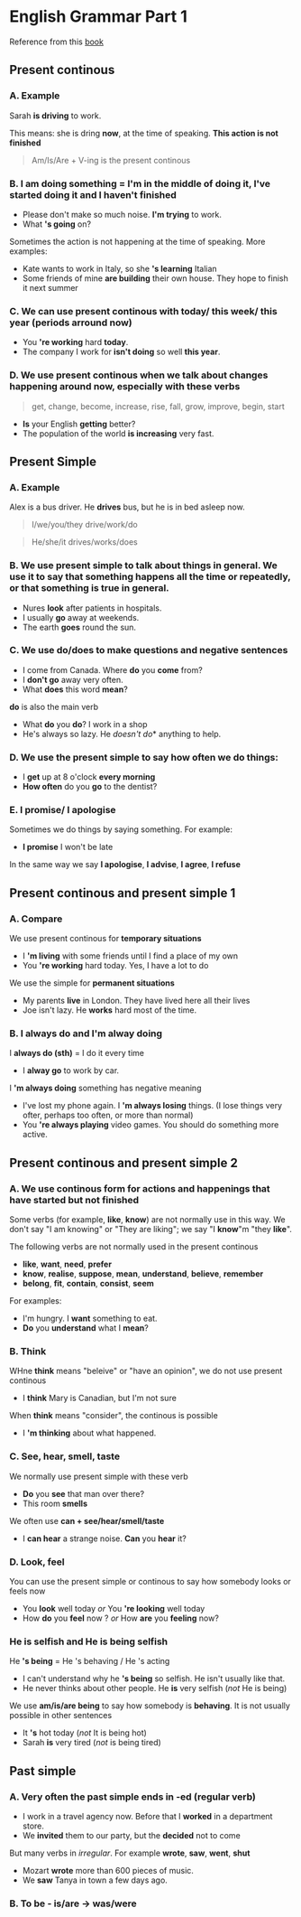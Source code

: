 # English Grammar Part 1

Reference from this [book](https://www.amazon.co.jp/English-Grammar-Answers-Interactive-eBook/dp/1107539331/ref=sr_1_1?adgrpid=53651685819&gclid=CjwKCAjw36DpBRAYEiwAmVVDMHcaXf2vJlkN47FInuhmJxOLm2tsMnYNDv_q-y75FKQXbUZPUnk1nBoCTKwQAvD_BwE&hvadid=338514566391&hvdev=c&hvlocphy=1009306&hvnetw=g&hvpos=1t1&hvqmt=e&hvrand=11925303196945260447&hvtargid=aud-762433167318%3Akwd-309675736219&hydadcr=11365_10884845&jp-ad-ap=0&keywords=%EF%BD%85%EF%BD%8E%EF%BD%87%EF%BD%8C%EF%BD%89%EF%BD%93%EF%BD%88+%EF%BD%87%EF%BD%92%EF%BD%81%EF%BD%8D%EF%BD%8D%EF%BD%81%EF%BD%92+%EF%BD%89%EF%BD%8E+%EF%BD%95%EF%BD%93%EF%BD%85&qid=1562992390&s=gateway&sr=8-1)

## Present continous

### A. Example

Sarah **is driving** to work.

This means: she is dring **now**, at the time of speaking. **This action is not finished**

> Am/Is/Are + V-ing is the present continous

### B. I am doing something = I'm in the middle of doing it, I've started doing it and I haven't finished

- Please don't make so much noise. **I'm trying** to work.
- What **'s going** on?

Sometimes the action is not happening at the time of speaking.
More examples:

- Kate wants to work in Italy, so she **'s learning** Italian
- Some friends of mine **are building** their own house. They hope to finish it next summer

### C. We can use present continous with today/ this week/ this year (periods arround now)

- You **'re working** hard **today**.
- The company I work for **isn't doing** so well **this year**.

### D. We use present continous when we talk about changes happening around now, especially with these verbs

> get, change, become, increase, rise, fall, grow, improve, begin, start

- **Is** your English **getting** better?
- The population of the world **is increasing** very fast.

## Present Simple

### A. Example

Alex is a bus driver. He **drives** bus, but he is in bed asleep now.

> I/we/you/they drive/work/do

> He/she/it drives/works/does

### B. We use present simple to talk about things in general. We use it to say that something happens all the time or repeatedly, or that something is true in general.

- Nures **look** after patients in hospitals.
- I usually **go** away at weekends.
- The earth **goes** round the sun.

### C. We use do/does to make questions and negative sentences

- I come from Canada. Where **do** you **come** from?
- I **don't go** away very often.
- What **does** this word **mean**?

**do** is also the main verb
- What **do** you **do**? I work in a shop
- He's always so lazy. He *doesn't do** anything to help.

### D. We use the present simple to say how often we do things:

- I **get** up at 8 o'clock **every morning**
- **How often** do you **go** to the dentist?

### E. I promise/ I apologise

Sometimes we do things by saying something. For example:

- **I promise** I won't be late

In the same way we say **I apologise**, **I advise**, **I agree**, **I refuse**

## Present continous and present simple 1

### A. Compare

We use present continous for **temporary situations**
- I **'m living** with some friends until I find a place of my own
- You **'re working** hard today. Yes, I have a lot to do

We use the simple for **permanent situations**
- My parents **live** in London. They have lived here all their lives
- Joe isn't lazy. He **works** hard most of the time.

### B. I always do and I'm alway doing

I **always do (sth)** = I do it every time
- I **alway go** to work by car.

I **'m always doing** something has negative meaning
- I've lost my phone again. I **'m always losing** things. (I lose things very ofter, perhaps too often, or more than normal)
- You **'re always playing** video games. You should do something more active.

## Present continous and present simple 2

### A. We use continous form for actions and happenings that have started but not finished

Some verbs (for example, **like**, **know**) are not normally use in this way.
We don't say "I am knowing" or "They are liking"; we say "I **know**"m "they **like**".

The following verbs are not normally used in the present continous

- **like**, **want**, **need**, **prefer**
- **know**, **realise**, **suppose**, **mean**, **understand**, **believe**, **remember**
- **belong**, **fit**, **contain**, **consist**, **seem**

For examples:
- I'm hungry. I **want** something to eat.
- **Do** you **understand** what I **mean**?

### B. Think

WHne **think** means "beleive" or "have an opinion", we do not use present continous
- I **think** Mary is Canadian, but I'm not sure

When **think** means "consider", the continous is possible
- I **'m thinking** about what happened.

### C. See, hear, smell, taste

We normally use present simple with these verb
- **Do** you **see** that man over there?
- This room **smells**

We often use **can + see/hear/smell/taste**
- I **can hear** a strange noise. **Can** you **hear** it?

### D. Look, feel

You can use the present simple or continous to say how somebody looks or feels now

- You **look** well today *or* You **'re looking** well today
- How **do** you **feel** now ? *or* How **are** you **feeling** now?

### He is selfish and He is being selfish

He **'s being** = He 's behaving / He 's acting
- I can't understand why he **'s being** so selfish. He isn't usually like that.
- He never thinks about other people. He **is** very selfish (*not* He is being)

We use **am/is/are being** to say how somebody is **behaving**. It is not usually possible in other sentences
- It **'s** hot today (*not* It is being hot)
- Sarah **is** very tired (*not* is being tired)

## Past simple

### A. Very often the past simple ends in -ed (regular verb)
- I work in a travel agency now. Before that I **worked** in a department store.
- We **invited** them to our party, but the **decided** not to come

But many verbs in *irregular*. For example **wrote**, **saw**, **went**, **shut**
- Mozart **wrote** more than 600 pieces of music.
- We **saw** Tanya in town a few days ago.

### B. To be - is/are -> was/were
